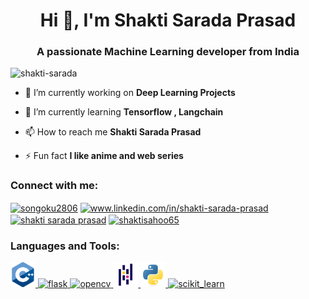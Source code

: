 <h1 align="center">Hi 👋, I'm Shakti Sarada Prasad</h1>
<h3 align="center">A passionate Machine Learning developer from India</h3>

<p align="left"> <img src="https://komarev.com/ghpvc/?username=shakti-sarada&label=Profile%20views&color=0e75b6&style=flat" alt="shakti-sarada" /> </p>

- 🔭 I’m currently working on **Deep Learning Projects**

- 🌱 I’m currently learning **Tensorflow , Langchain**

- 📫 How to reach me **Shakti Sarada Prasad**

- ⚡ Fun fact **I like anime and web series**

<h3 align="left">Connect with me:</h3>
<p align="left">
<a href="https://twitter.com/songoku2806" target="blank"><img align="center" src="https://raw.githubusercontent.com/rahuldkjain/github-profile-readme-generator/master/src/images/icons/Social/twitter.svg" alt="songoku2806" height="30" width="40" /></a>
<a href="https://linkedin.com/in/www.linkedin.com/in/shakti-sarada-prasad" target="blank"><img align="center" src="https://raw.githubusercontent.com/rahuldkjain/github-profile-readme-generator/master/src/images/icons/Social/linked-in-alt.svg" alt="www.linkedin.com/in/shakti-sarada-prasad" height="30" width="40" /></a>
<a href="https://kaggle.com/shakti sarada prasad" target="blank"><img align="center" src="https://raw.githubusercontent.com/rahuldkjain/github-profile-readme-generator/master/src/images/icons/Social/kaggle.svg" alt="shakti sarada prasad" height="30" width="40" /></a>
<a href="https://www.leetcode.com/shaktisahoo65" target="blank"><img align="center" src="https://raw.githubusercontent.com/rahuldkjain/github-profile-readme-generator/master/src/images/icons/Social/leet-code.svg" alt="shaktisahoo65" height="30" width="40" /></a>
</p>

<h3 align="left">Languages and Tools:</h3>
<p align="left"> <a href="https://www.w3schools.com/cpp/" target="_blank" rel="noreferrer"> <img src="https://raw.githubusercontent.com/devicons/devicon/master/icons/cplusplus/cplusplus-original.svg" alt="cplusplus" width="40" height="40"/> </a> <a href="https://flask.palletsprojects.com/" target="_blank" rel="noreferrer"> <img src="https://www.vectorlogo.zone/logos/pocoo_flask/pocoo_flask-icon.svg" alt="flask" width="40" height="40"/> </a> <a href="https://opencv.org/" target="_blank" rel="noreferrer"> <img src="https://www.vectorlogo.zone/logos/opencv/opencv-icon.svg" alt="opencv" width="40" height="40"/> </a> <a href="https://pandas.pydata.org/" target="_blank" rel="noreferrer"> <img src="https://raw.githubusercontent.com/devicons/devicon/2ae2a900d2f041da66e950e4d48052658d850630/icons/pandas/pandas-original.svg" alt="pandas" width="40" height="40"/> </a> <a href="https://www.python.org" target="_blank" rel="noreferrer"> <img src="https://raw.githubusercontent.com/devicons/devicon/master/icons/python/python-original.svg" alt="python" width="40" height="40"/> </a> <a href="https://scikit-learn.org/" target="_blank" rel="noreferrer"> <img src="https://upload.wikimedia.org/wikipedia/commons/0/05/Scikit_learn_logo_small.svg" alt="scikit_learn" width="40" height="40"/> </a> </p>
